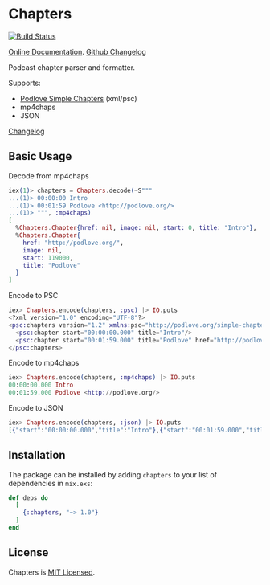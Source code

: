 # Chapters

[![Build Status](https://travis-ci.org/podlove/chapters.svg?branch=master)](https://travis-ci.org/podlove/chapters)

[Online Documentation](https://hexdocs.pm/chapters).
[Github Changelog](https://github.com/podlove/chapters/blob/master/CHANGELOG.md)

<!-- MDOC !-->

Podcast chapter parser and formatter.

Supports:

- [Podlove Simple Chapters](https://podlove.org/simple-chapters/) (xml/psc)
- mp4chaps
- JSON

[Changelog](changelog.html)

## Basic Usage

Decode from mp4chaps

```elixir
iex(1)> chapters = Chapters.decode(~S"""
...(1)> 00:00:00 Intro
...(1)> 00:01:59 Podlove <http://podlove.org/>
...(1)> """, :mp4chaps)
[
  %Chapters.Chapter{href: nil, image: nil, start: 0, title: "Intro"},
  %Chapters.Chapter{
    href: "http://podlove.org/",
    image: nil,
    start: 119000,
    title: "Podlove"
  }
]

```

Encode to PSC

```elixir
iex> Chapters.encode(chapters, :psc) |> IO.puts                 
<?xml version="1.0" encoding="UTF-8"?>
<psc:chapters version="1.2" xmlns:psc="http://podlove.org/simple-chapters">
  <psc:chapter start="00:00:00.000" title="Intro"/>
  <psc:chapter start="00:01:59.000" title="Podlove" href="http://podlove.org/"/>
</psc:chapters>
```

Encode to mp4chaps

```elixir
iex> Chapters.encode(chapters, :mp4chaps) |> IO.puts
00:00:00.000 Intro
00:01:59.000 Podlove <http://podlove.org/>
```

Encode to JSON

```elixir
iex> Chapters.encode(chapters, :json) |> IO.puts                
[{"start":"00:00:00.000","title":"Intro"},{"start":"00:01:59.000","title":"Podlove","href":"http://podlove.org/"}]
```

<!-- MDOC !-->

## Installation

The package can be installed by adding `chapters` to your list of dependencies in `mix.exs`:

```elixir
def deps do
  [
    {:chapters, "~> 1.0"}
  ]
end
```

## License

Chapters is [MIT Licensed][license].

[license]: https://github.com/podlove/chapters/blob/master/LICENSE

